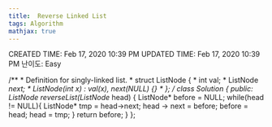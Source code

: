 ```yaml
---
title:  Reverse Linked List
tags: Algorithm
mathjax: true
---
```



CREATED TIME: Feb 17, 2020 10:39 PM
UPDATED TIME: Feb 17, 2020 10:39 PM
난이도: Easy

/**
     * Definition for singly-linked list.
     * struct ListNode {
     *     int val;
     *     ListNode *next;
     *     ListNode(int x) : val(x), next(NULL) {}
     * };
     */
    class Solution {
    public:
        ListNode* reverseList(ListNode* head) {
            ListNode* before = NULL;
            while(head != NULL){
                ListNode* tmp = head->next;
                head -> next = before;
                before = head;
                head = tmp;
            }
            return before;
        }
    };